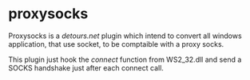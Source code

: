 # proxysocks

Proxysocks is a *detours.net* plugin which intend to convert all windows application, that use socket, to be comptaible with a proxy socks.

This plugin just hook the *connect* function from WS2_32.dll and send a SOCKS handshake just after each connect call.